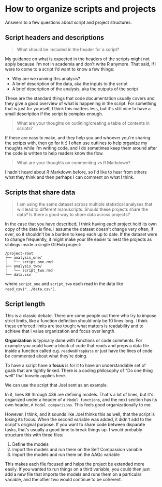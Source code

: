 # How to organize scripts and projects

Answers to a few questions about script and project structures.

## Script headers and descriptions

> What should be included in the header for a script?

My guidance on what is expected in the headers of the scripts might not apply because I'm not in academia and don't write R anymore. That said, if I were to come to a script I'd want to know a few things:

- Why are we running this analysis?
- A brief description of the data, aka the inputs to the script
- A brief description of the analysis, aka the outputs of the script

These are the standard things that code documentation usually covers and they give a good overview of what is happening in the script. For something that is just for yourself, I think this matters less, but it's still nice to have a small description if the script is complex enough.

> What are your thoughts on outlining/creating a table of contents in scripts?

If these are easy to make, and they help you and whoever you're sharing the scripts with, then go for it :) I often use outlines to help organize my thoughts while I'm writing code, and I do sometimes keep them around after the code is written to help readers know the flow.

> What are your thoughts on commenting vs R Markdown?

I hadn't heard about R Markdown before, so I'd like to hear from others what they think and then perhaps I can comment on what I think.

## Scripts that share data

> I am using the same dataset across multiple statistical analyses that will lead to different manuscripts. Should these projects share the data? Is there a good way to share data across projects?

In the case that you have described, I think having each project hold its own copy of the data is fine. I assume the dataset doesn't change very often, if ever, so it shouldn't be a burden to keep each up to date. If the dataset were to change frequently, it might make your life easier to nest the projects as siblings inside a single GitHub project:

```
/project-root
├── analysis_one/
│   └── script_one.rmd
├── analysis_two/
│   └── script_two.rmd
└── data.csv
```

where `script_one` and `script_two` each read in the data like `read_csv("../data.csv")`.

## Script length

This is a classic debate. There are some people out there who try to impose strict limits, like a function definition should only be 10 lines long. I think these enforced limits are too tough; what matters is readability and to achieve that I value organization and focus over length.

**Organization** is typically done with functions or code comments. For example you could have a block of code that reads and preps a data file inside a function called e.g. `readAndPrepData` or just have the lines of code be commented about what they're doing.

To have a script have a **focus** is for it to have an understandable set of goals that are tightly linked. There is a coding philosophy of "Do one thing well" that loosely applies here.

We can use the script that Joel sent as an example.

In it, lines 88 through 436 are defining models. That's a lot of lines, but it's organized under a header of `# Model functions`, and the next section has its own header, `# Model comparisons`. This feels good organizationally to me.

However, I think, and it sounds like Joel thinks this as well, that the script is losing its focus. When the second variable was added, it didn't add to the script's original purpose. If you want to share code between disparate tasks, that's usually a good time to break things up. I would probably structure this with three files:

1. Define the models
2. Import the models and run them on the Self Compassion variable
3. Import the models and run them on the AAQc variable

This makes each file focused and helps the project be extended more easily. If you wanted to run things on a third variable, you could then just add a new file that imports the models and runs them on a particular variable, and the other two would continue to be coherent.
